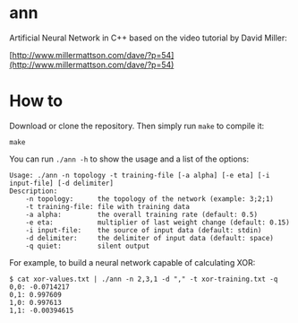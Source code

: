 # ann
Artificial Neural Network in C++ based on the video tutorial by David Miller:

[http://www.millermattson.com/dave/?p=54](http://www.millermattson.com/dave/?p=54)

# How to
Download or clone the repository. Then simply run `make` to compile it:

```
make
```

You can run `./ann -h` to show the usage and a list of the options:

```
Usage: ./ann -n topology -t training-file [-a alpha] [-e eta] [-i input-file] [-d delimiter]
Description:
	-n topology:      the topology of the network (example: 3;2;1)
	-t training-file: file with training data
	-a alpha:         the overall training rate (default: 0.5)
	-e eta:           multiplier of last weight change (default: 0.15)
	-i input-file:    the source of input data (default: stdin)
	-d delimiter:     the delimiter of input data (default: space)
	-q quiet:         silent output
```

For example, to build a neural network capable of calculating XOR:
```
$ cat xor-values.txt | ./ann -n 2,3,1 -d "," -t xor-training.txt -q
0,0: -0.0714217
0,1: 0.997609
1,0: 0.997613
1,1: -0.00394615
```
